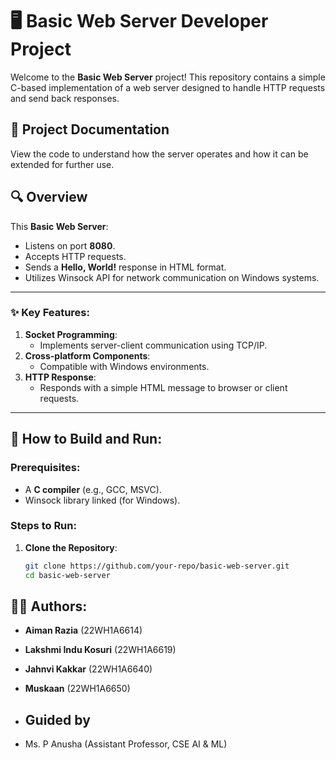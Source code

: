 # 🖥️ Basic Web Server Developer Project
Welcome to the **Basic Web Server** project! This repository contains a simple C-based implementation of a web server designed to handle HTTP requests and send back responses.

## 📄 Project Documentation
View the code to understand how the server operates and how it can be extended for further use.

## 🔍 Overview
This **Basic Web Server**:
- Listens on port **8080**.
- Accepts HTTP requests.
- Sends a **Hello, World!** response in HTML format.
- Utilizes Winsock API for network communication on Windows systems.

---

### ✨ Key Features:
1. **Socket Programming**:
   - Implements server-client communication using TCP/IP.
2. **Cross-platform Components**:
   - Compatible with Windows environments.
3. **HTTP Response**:
   - Responds with a simple HTML message to browser or client requests.

---

## 🚀 How to Build and Run:
### **Prerequisites**:
- A **C compiler** (e.g., GCC, MSVC).
- Winsock library linked (for Windows).

### **Steps to Run**:
1. **Clone the Repository**:
   ```bash
   git clone https://github.com/your-repo/basic-web-server.git
   cd basic-web-server
## 👩‍💻 Authors:
- **Aiman Razia** (22WH1A6614)
- **Lakshmi Indu Kosuri** (22WH1A6619)
- **Jahnvi Kakkar** (22WH1A6640)
- **Muskaan** (22WH1A6650)

- ## Guided by
- Ms. P Anusha (Assistant Professor, CSE AI & ML)
